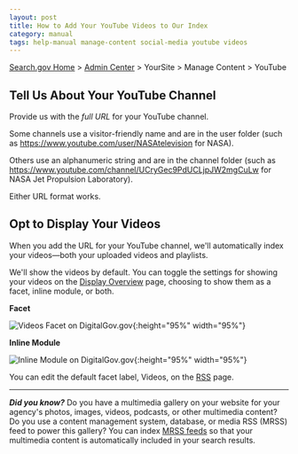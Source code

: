 ```yaml
---
layout: post
title: How to Add Your YouTube Videos to Our Index
category: manual
tags: help-manual manage-content social-media youtube videos
---
```


[Search.gov Home](/index.html) > [Admin Center](https://search.usa.gov/sites/) > YourSite > Manage Content > YouTube

## Tell Us About Your YouTube Channel

Provide us with the *full URL* for your YouTube channel. 

Some channels use a visitor-friendly name and are in the user folder (such as <https://www.youtube.com/user/NASAtelevision> for NASA). 

Others use an alphanumeric string and are in the channel folder (such as <https://www.youtube.com/channel/UCryGec9PdUCLjpJW2mgCuLw> for NASA Jet Propulsion Laboratory). 

Either URL format works.

## Opt to Display Your Videos

When you add the URL for your YouTube channel, we'll automatically index your videos&mdash;both your uploaded videos and playlists.

We'll show the videos by default. You can toggle the settings for showing your videos on the [Display Overview](/manual/display-overview.html) page, choosing to show them as a facet, inline module, or both.

**Facet**

![Videos Facet on DigitalGov.gov](https://search.digitalgov.gov/img/Videos-Facet.png "Videos Facet on DigitalGov.gov"){:height="95%" width="95%"}

**Inline Module**

![Inline Module on DigitalGov.gov](https://search.digitalgov.gov/img/Videos-Inline-Module.png "Inline Module on DigitalGov.gov"){:height="95%" width="95%"}

You can edit the default facet label, Videos, on the [RSS](/manual/rss.html) page.

---

***Did you know?*** Do you have a multimedia gallery on your website for your agency's photos, images, videos, podcasts, or other multimedia content? Do you use a content management system, database, or media RSS (MRSS) feed to power this gallery? You can index [MRSS feeds](/manual/rss.html) so that your multimedia content is automatically included in your search results.
